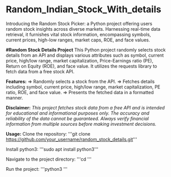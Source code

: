 # Random_Indian_Stock_With_details
Introducing the Random Stock Picker: a Python project offering users random stock insights across diverse markets. Harnessing real-time data retrieval, it furnishes vital stock information, encompassing symbols, current prices, high-low ranges, market caps, ROE, and face values.

**#Random Stock Details Project**
This Python project randomly selects stock details from an API and displays various attributes such as symbol, current price, high/low range, market capitalization, Price-Earnings ratio (PE), Return on Equity (ROE), and face value. It utilizes the requests library to fetch data from a free stock API.

**Features:**
=> Randomly selects a stock from the API.
=> Fetches details including symbol, current price, high/low range, market capitalization, PE ratio, ROE, and face value.
=> Presents the fetched data in a formatted manner.

**Disclaimer:**
*This project fetches stock data from a free API and is intended for educational and informational purposes only. The accuracy and reliability of the data cannot be guaranteed. Always verify financial information from multiple sources before making investment decisions.*

**Usage:**
Clone the repository:
'''git clone https://github.com/your_username/random_stock_details.git'''

Install python3:
'''sudo apt install python3'''

Navigate to the project directory:
'''cd '''

Run the project:
'''python3 '''
